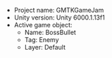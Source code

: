 <!-- UNITY CODE ASSIST INSTRUCTIONS START -->
- Project name: GMTKGameJam
- Unity version: Unity 6000.1.13f1
- Active game object:
  - Name: BossBullet
  - Tag: Enemy
  - Layer: Default
<!-- UNITY CODE ASSIST INSTRUCTIONS END -->